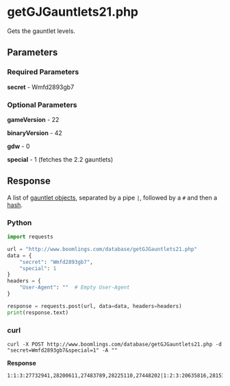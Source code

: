 # getGJGauntlets21.php

Gets the gauntlet levels.

## Parameters

### Required Parameters

**secret** - Wmfd2893gb7

### Optional Parameters

**gameVersion** - 22

**binaryVersion** - 42

**gdw** - 0

**special** - 1 (fetches the 2.2 gauntlets)

## Response

A list of [gauntlet objects](/resources/server/gauntlet.md), separated by a pipe `|`, followed by a `#` and then a [hash](/resources/server/hashes.md?id=getgjgauntlets).

<!-- tabs:start -->

### **Python**

```py
import requests

url = "http://www.boomlings.com/database/getGJGauntlets21.php"
data = {
    "secret": "Wmfd2893gb7",
    "special": 1
}
headers = {
    "User-Agent": ""  # Empty User-Agent
}

response = requests.post(url, data=data, headers=headers)
print(response.text)

```

### **curl**
```plain
curl -X POST http://www.boomlings.com/database/getGJGauntlets21.php -d "secret=Wmfd2893gb7&special=1" -A ""

```
<!-- tabs:end -->

**Response**
```plain
1:1:3:27732941,28200611,27483789,28225110,27448202|1:2:3:20635816,28151870,25969464,24302376,27399722|1:3:3:28179535,29094196,29071134,26317634,12107595|1:4:3:26949498,26095850,27973097,27694897,26070995|1:5:3:18533341,28794068,28127292,4243988,28677296|1:6:3:28255647,27929950,16437345,28270854,29394058|1:7:3:25886024,4259126,26897899,7485599,19862531|1:8:3:18025697,23189196,27786218,27728679,25706351|1:9:3:40638411,32614529,31037168,40937291,35165900|1:10:3:37188385,35280911,37187779,36301959,36792656|1:11:3:37269362,29416734,36997718,39853981,39853458|1:12:3:27873500,34194741,34851342,36500807,39749578|1:13:3:43908596,41736289,42843431,44063088,44131636|1:14:3:38427291,38514054,36966088,38398923,36745142|1:15:3:44121158,43923301,43537990,33244195,35418014|1:16:3:105693414,86517581,92149907,95484955,106517747|1:18:3:37925002,68048356,110772842,15619194,90809996|1:21:3:57871639,82135935,81764520,80044470,92971865|1:22:3:110679874,110398067,108372523,70511594,82977900|1:29:3:75243812,57953054,102341639,97472588,85257263|1:34:3:91380905,68790607,75603568,57066554,49941534|1:35:3:75101593,62995779,93878047,71496773,58964029|1:36:3:68265721,41092171,99230232,96419926,78878411|1:37:3:92555035,94887416,85219434,89465157,82357008|1:38:3:41429267,66057230,113410989,58968008,66001175|1:40:3:39113837,64896078,95819007,56026863,94266027|1:41:3:96732638,70680001,69487890,89886591,8660411|1:42:3:82261821,97102482,28165621,103877520,108627188|1:43:3:80218929,95436164,64302902,65044525,66960655|1:46:3:83313115,83325036,83302544,83325083,81451870|1:47:3:83294687,83323867,83320529,83315343,83324930|1:48:3:83323273,83025300,83296274,83256789,83323659|1:49:3:89521875,90475659,90117883,88266256,88775556|1:50:3:90459731,90475597,90471222,90251922,90475473#d096d273a40aa7e302764919bcdb76c8abaa8e21
```

<!-- tabs:end -->
